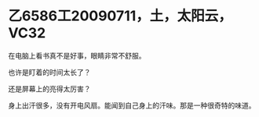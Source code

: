 # 乙6586工20090711，土，太阳云，VC32

在电脑上看书真不是好事，眼睛非常不舒服。

也许是盯着的时间太长了？

还是屏幕上的亮得太厉害？

身上出汗很多，没有开电风扇。能闻到自己身上的汗味。那是一种很奇特的味道。

